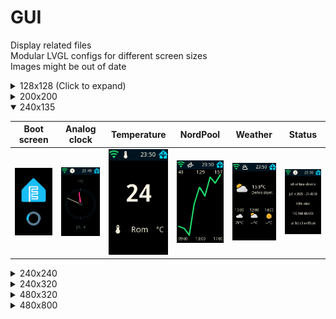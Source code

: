 # GUI
Display related files  
Modular LVGL configs for different screen sizes  
Images might be out of date

<details>

<summary>128x128 (Click to expand)</summary>

| Boot screen  | Analog clock | Temperature  | NordPool | Weather  | Status |
| ------------- | ------------- | ------------- | ------------- | ------------- | ------------- |
| ![128x128-boot_screen](widgets/boot_screen/128x128-boot_screen.png)  | ![128x128-analog_clock](pages/clock/128x128-analog_clock.png)  | ![128x128-temperature](pages/temperature/128x128-temperature.png)  | ![128x128-nordpool](pages/nordpool/128x128-nordpool.png)  | ![128x128-weather](pages/weather/128x128-weather.png)  | ![128x128-status](pages/status/128x128-status.png)  |

</details>


<details>

<summary>200x200</summary>

| Boot screen  | Analog clock | Temperature  | NordPool | Weather  | Status |
| ------------- | ------------- | ------------- | ------------- | ------------- | ------------- |
| ![200x200-boot_screen](widgets/boot_screen/200x200-boot_screen.png)  | ![200x200-analog_clock](pages/clock/200x200-analog_clock.png)  | ![200x200-temperature](pages/temperature/200x200-temperature.png)  | ![200x200-nordpool](pages/nordpool/200x200-nordpool.png)  | ![200x200-weather](pages/weather/200x200-weather.png)  | ![200x200-status](pages/status/200x200-status.png)  |

</details>

<details open>

<summary>240x135</summary>

| Boot screen  | Analog clock | Temperature  | NordPool | Weather  | Status |
| ------------- | ------------- | ------------- | ------------- | ------------- | ------------- |
| ![240x135-boot_screen](widgets/boot_screen/240x135-boot_screen.png)  | ![240x135-analog_clock](pages/clock/240x135-analog_clock.png)  | ![240x135-temperature](pages/temperature/240x135-temperature.png)  | ![240x135-nordpool](pages/nordpool/240x135-nordpool.png)  | ![240x135-weather](pages/weather/240x135-weather.png)  | ![240x135-status](pages/status/240x135-status.png)  |

</details>

<details>

<summary>240x240</summary>

| Boot screen  | Analog clock | Temperature  | NordPool | Weather  | Status |
| ------------- | ------------- | ------------- | ------------- | ------------- | ------------- |
| ![240x240-boot_screen](widgets/boot_screen/240x240-boot_screen.png)  | ![240x240-analog_clock](pages/clock/240x240-analog_clock.png)  | ![240x135-temperature](pages/temperature/240x240-temperature.png)  | ![240x240-nordpool](pages/nordpool/240x240-nordpool.png)  | ![240x240-weather](pages/weather/240x240-weather.png)  | ![240x240-status](pages/status/240x240-status.png)  |

</details>

<details>

<summary>240x320</summary>

| Boot screen  | Analog clock | Temperature  | NordPool | Weather  | Status |
| ------------- | ------------- | ------------- | ------------- | ------------- | ------------- |
| ![240x320-boot_screen](widgets/boot_screen/240x320-boot_screen.png)  | ![240x320-analog_clock](pages/clock/240x320-analog_clock.png)  | ![240x320-temperature](pages/temperature/240x320-temperature.png)  | ![240x320-nordpool](pages/nordpool/240x320-nordpool.png)  | ![240x320-weather](pages/weather/240x320-weather.png)  | ![240x320-status](pages/status/240x320-status.png)  |

</details>

<details>

<summary>480x320</summary>

| Boot screen  | Analog clock | Temperature  | NordPool | Weather  | Status |
| ------------- | ------------- | ------------- | ------------- | ------------- | ------------- |
| ![480x320-boot_screen](widgets/boot_screen/480x320-boot_screen.png)  | ![480x320-analog_clock](pages/clock/480x320-analog_clock.png)  | ![480x320-temperature](pages/temperature/480x320-temperature.png)  | ![480x320-nordpool](pages/nordpool/480x320-nordpool.png)  | ![480x320-weather](pages/weather/480x320-weather.png)  | ![480x320-status](pages/status/480x320-status.png)  |

</details>

<details>

<summary>480x800</summary>

| Boot screen  | Analog clock | Temperature  | NordPool | Weather  | Status |
| ------------- | ------------- | ------------- | ------------- | ------------- | ------------- |
| ![480x800-boot_screen](widgets/boot_screen/480x800-boot_screen.png)  | ![480x800-analog_clock](pages/clock/480x800-analog_clock.png)  | ![480x800-temperature](pages/temperature/480x800-temperature.png)  | ![480x800-nordpool](pages/nordpool/480x800-nordpool.png)  | ![480x800-weather](pages/weather/480x800-weather.png)  | ![480x320-status](pages/status/480x800-status.png)  |

</details>
